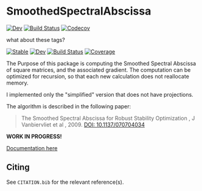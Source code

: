 # SmoothedSpectralAbscissa

<!-- [![Stable](https://img.shields.io/badge/docs-stable-blue.svg)](https://dylanfesta.github.io/SmoothedSpectralAbscissa.jl/stable)
 -->
[![Dev](https://img.shields.io/badge/docs-dev-blue.svg)](https://dylanfesta.github.io/SmoothedSpectralAbscissa.jl/dev)
[![Build Status](https://travis-ci.com/dylanfesta/SmoothedSpectralAbscissa.jl.svg?branch=master)](https://travis-ci.com/dylanfesta/SmoothedSpectralAbscissa.jl)
[![Codecov](https://codecov.io/gh/dylanfesta/SmoothedSpectralAbscissa.jl/branch/master/graph/badge.svg)](https://codecov.io/gh/dylanfesta/SmoothedSpectralAbscissa.jl)

what about these tags?

[![Stable](https://img.shields.io/badge/docs-stable-blue.svg)](https://dylanfesta.github.io/ErasemePlease.jl/stable)
[![Dev](https://img.shields.io/badge/docs-dev-blue.svg)](https://dylanfesta.github.io/ErasemePlease.jl/dev)
[![Build Status](https://github.com/dylanfesta/ErasemePlease.jl/workflows/CI/badge.svg)](https://github.com/dylanfesta/ErasemePlease.jl/actions)
[![Coverage](https://coveralls.io/repos/github/dylanfesta/ErasemePlease.jl/badge.svg?branch=master)](https://coveralls.io/github/dylanfesta/ErasemePlease.jl?branch=master)


The Purpose of this package is computing the Smoothed Spectral Abscissa of square matrices, and the associated gradient. The computation can be optimized for recursion, so that each new calculation does not reallocate memory.

I implemented only the "simplified" version that does not have projections.

The algorithm is described in the following paper:

> The Smoothed Spectral Abscissa for Robust Stability Optimization , J Vanbiervliet et al , 2009. [DOI: 10.1137/070704034](https://doi.org/10.1137/070704034)

**WORK IN PROGRESS!**

[Documentation here](https://dylanfesta.github.io/SmoothedSpectralAbscissa.jl/dev)

## Citing

See `CITATION.bib` for the relevant reference(s).
